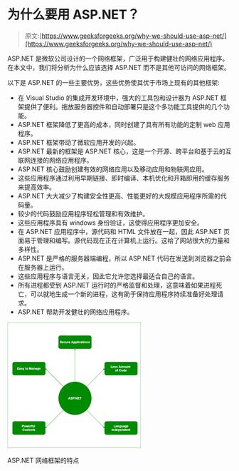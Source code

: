 # 为什么要用 ASP.NET？

> 原文:[https://www.geeksforgeeks.org/why-we-should-use-asp-net/](https://www.geeksforgeeks.org/why-we-should-use-asp-net/)

ASP.NET 是微软公司设计的一个网络框架，广泛用于构建健壮的网络应用程序。在本文中，我们将分析为什么应该选择 ASP.NET 而不是其他可访问的网络框架。

以下是 ASP.NET 的一些主要优势，这些优势使其优于市场上现有的其他框架:

*   在 Visual Studio 的集成开发环境中，强大的工具包和设计器为 ASP.NET 框架提供了便利。拖放服务器控件和自动部署只是这个多功能工具提供的几个功能。
*   ASP.NET 框架降低了更高的成本，同时创建了具有所有功能的定制 web 应用程序。
*   ASP.NET 框架带动了微软应用开发的兴起。
*   ASP.NET 最新的框架是 ASP.NET 核心，这是一个开源、跨平台和基于云的互联网连接的网络应用程序。
*   ASP.NET 核心鼓励创建有效的网络应用以及移动应用和物联网应用。
*   这些应用程序通过利用早期链接、即时编译、本机优化和开箱即用的缓存服务来提高效率。
*   ASP.NET 大大减少了构建安全性更高、性能更好的大规模应用程序所需的代码量。
*   较少的代码鼓励应用程序轻松管理和有效维护。
*   这些应用程序具有 windows 身份验证，这使得应用程序更加安全。
*   在 ASP.NET 应用程序中，源代码和 HTML 文件放在一起，因此 ASP.NET 页面易于管理和编写。源代码现在正在计算机上运行。这给了网站很大的力量和多样性。
*   ASP.NET 是严格的服务器端编程，所以 ASP.NET 代码在发送到浏览器之前会在服务器上运行。
*   这些应用程序与语言无关，因此它允许您选择最适合自己的语言。
*   所有进程都受到 ASP.NET 运行时的严格监督和处理，这意味着如果进程死亡，可以就地生成一个新的进程，这有助于保持应用程序持续准备好处理请求。
*   ASP.NET 帮助开发健壮的网络应用程序。

![](img/29f0d5f367c14816e780aef08c266625.png)

ASP.NET 网络框架的特点
